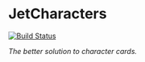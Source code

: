 # JetCharacters
[![Build Status](http://projpi.org:8080/buildStatus/icon?job=JetCharacters%2Fmaster&build=11)](http://projpi.org:8080/job/JetCharacters/job/master/11/)

*The better solution to character cards.*

